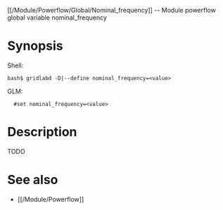 [[/Module/Powerflow/Global/Nominal_frequency]] -- Module powerflow global variable nominal_frequency

# Synopsis

Shell:

~~~
bash$ gridlabd -D|--define nominal_frequency=<value>
~~~

GLM:

~~~
  #set nominal_frequency=<value>
~~~

# Description

TODO

# See also

* [[/Module/Powerflow]]
